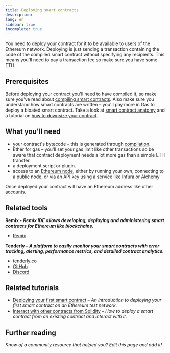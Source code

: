 ```yaml
---
title: Deploying smart contracts
description:
lang: en
sidebar: true
incomplete: true
---
```


You need to deploy your contract for it to be available to users of the Ethereum network. Deploying is just sending a transaction containing the code of the compiled smart contract without specifying any recipients. This means you'll need to pay a transaction fee so make sure you have some ETH.

## Prerequisites

Before deploying your contract you'll need to have compiled it, so make sure you've read about [compiling smart contracts](/developers/docs/smart-contracts/compiling-smart-contracts/). Also make sure you understand how smart contracts are written – you'll pay more in Gas to deploy a bloated smart contract. Take a look at [smart contract anatomy](/developers/docs/smart-contracts/anatomy/) and a tutorial on [how to downsize your contract](/developers/tutorials/downsizing-contracts-to-fight-the-contract-size-limit/).

## What you'll need

- your contract's bytecode – this is generated through [compilation](/developers/docs/smart-contracts/compiling-smart-contracts/).
- Ether for gas – you'll set your gas limit like other transactions so be aware that contract deployment needs a lot more gas than a simple ETH transfer.
- a deployment script or plugin.
- access to an [Ethereum node](/developers/docs/nodes-and-clients/), either by running your own, connecting to a public node, or via an API key using a service like Infura or Alchemy

<!-- TODO Elaborate on options: e.g. run a node, use a node as a service etc. -->

Once deployed your contract will have an Ethereum address like other [accounts](/developers/docs/accounts/).

## Related tools

**Remix -** **_Remix IDE allows developing, deploying and administering smart contracts for Ethereum like blockchains._**

- [Remix](https://remix.ethereum.org)

**Tenderly -** **_A platform to easily monitor your smart contracts with error tracking, alerting, performance metrics, and detailed contract analytics._**

- [tenderly.co](https://tenderly.co/)
- [GitHub](https://github.com/Tenderly)
- [Discord](https://discord.gg/eCWjuvt)

## Related tutorials

- [Deploying your first smart contract](/developers/tutorials/deploying-your-first-smart-contract/) _– An introduction to deploying your first smart contract on an Ethereum test network._
- [Interact with other contracts from Solidity](/developers/tutorials/interact-with-other-contracts-from-solidity/) _– How to deploy a smart contract from an existing contract and interact with it._

## Further reading

_Know of a community resource that helped you? Edit this page and add it!_

